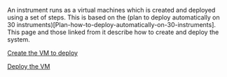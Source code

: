 An instrument runs as a virtual machines which is created and deployed using a set of steps. This is based on the (plan to deploy automatically on 30 instruments)[Plan-how-to-deploy-automatically-on-30-instruments]. This page and those linked from it describe how to create and deploy the system.

[Create the VM to deploy](Create-the-VM-to-deploy)

[Deploy the VM](Deploy-the-VM)

